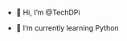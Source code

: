 - 👋 Hi, I’m @TechDPi

- 🌱 I’m currently learning Python


<!---
TechDPi/TechDPi is a ✨ special ✨ repository because its `README.md` (this file) appears on your GitHub profile.
You can click the Preview link to take a look at your changes.
--->
